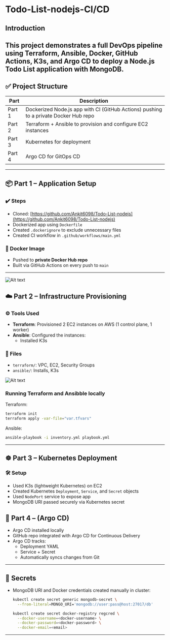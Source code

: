 # Todo-List-nodejs-CI/CD
## Introduction
This project demonstrates a full DevOps pipeline using **Terraform**, **Ansible**, **Docker**, **GitHub Actions**, **K3s**, and **Argo CD** to deploy a Node.js Todo List application with MongoDB.
---

## ✅ Project Structure

| Part | Description |
|------|-------------|
| Part 1 | Dockerized Node.js app with CI (GitHub Actions) pushing to a private Docker Hub repo |
| Part 2 | Terraform + Ansible to provision and configure EC2 instances |
| Part 3 | Kubernetes for deployment |
| Part 4 | Argo CD for GitOps CD |

---

## 📦 Part 1 – Application Setup

### ✔️ Steps

- Cloned: [https://github.com/Ankit6098/Todo-List-nodejs](https://github.com/Ankit6098/Todo-List-nodejs)
- Dockerized app using `Dockerfile`
- Created `.dockerignore` to exclude unnecessary files
- Created CI workflow in `.github/workflows/main.yml`

### 🐳 Docker Image

- Pushed to **private Docker Hub repo**
- Built via GitHub Actions on every push to `main`

---

![Alt text](https://drive.google.com/uc?export=view&id=1Wh0BSRWgO_4f9uIVm7rek5Dv1JCOk7W7)

## ☁️ Part 2 – Infrastructure Provisioning

### ⚙️ Tools Used

- **Terraform**: Provisioned 2 EC2 instances on AWS (1 control plane, 1 worker)
- **Ansible**: Configured the instances:
  - Installed K3s

### 📁 Files

- `terraform/`: VPC, EC2, Security Groups
- `ansible/`: Installs, K3s

![Alt text](https://drive.google.com/uc?export=view&id=152YnaJSO-CKlMn4_6HF7DrAS3drETvzz)

### Running Terraform and Ansibble locally 

Terraform:
```bash
terraform init
terraform apply -var-file="var.tfvars"
```
Ansible:
```bash
ansible-playbook -i inventory.yml playbook.yml 
```
---

## ☸️ Part 3 – Kubernetes Deployment

### 🛠 Setup

- Used K3s (lightweight Kubernetes) on EC2
- Created Kubernetes `Deployment`, `Service`, and `Secret` objects
- Used `NodePort` service to expose app
- MongoDB URI passed securely via Kubernetes secret

## 🎯 Part 4 – (Argo CD)

- Argo CD installed locally 
- GitHub repo integrated with Argo CD for Continuous Delivery
- Argo CD tracks:
  - Deployment YAML
  - Service + Secret
  - Automatically syncs changes from Git

---

## 🔐 Secrets

- MongoDB URI and Docker credentials created manually in cluster:
  ```bash
  kubectl create secret generic mongodb-secret \
    --from-literal=MONGO_URI='mongodb://user:pass@host:27017/db'

  kubectl create secret docker-registry regcred \
    --docker-username=<docker-username> \
    --docker-password=<docker-password> \
    --docker-email=<email>

---

